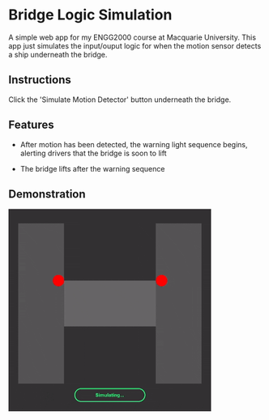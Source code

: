 # Bridge Logic Simulation
A simple web app for my ENGG2000 course at Macquarie University.
This app just simulates the input/ouput logic for when the motion sensor detects a ship underneath the bridge.

## Instructions
Click the 'Simulate Motion Detector' button underneath the bridge.

## Features
- After motion has been detected, the warning light sequence begins, alerting drivers that the bridge is soon to lift

- The bridge lifts after the warning sequence

## Demonstration
![](https://github.com/Suireyha/MQ-BridgeSim/blob/main/BRIDGE_LIFT.gif)
